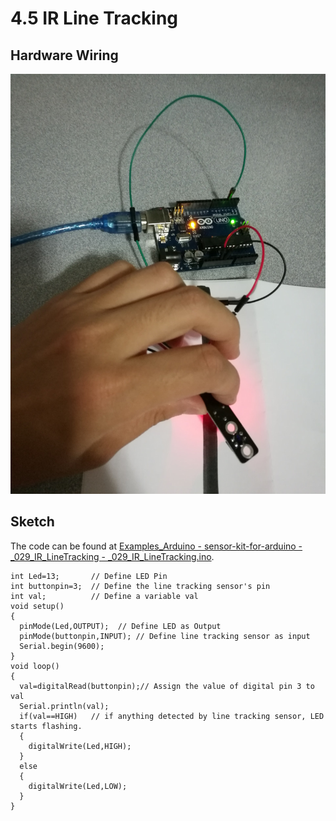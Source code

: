 # 4.5 IR Line Tracking

## Hardware Wiring

![Image](../../Examples/sensor-kit-for-arduino/029_ir_linetracking.jpg)


## Sketch

The code can be found at [Examples_Arduino - sensor-kit-for-arduino - _029_IR_LineTracking - _029_IR_LineTracking.ino](https://github.com/LongerVisionRobot/Examples_Arduino/blob/master/sensor-kit-for-arduino/_029_IR_LineTracking/_029_IR_LineTracking.ino).
```
int Led=13;       // Define LED Pin
int buttonpin=3;  // Define the line tracking sensor's pin
int val;          // Define a variable val
void setup()
{
  pinMode(Led,OUTPUT);  // Define LED as Output
  pinMode(buttonpin,INPUT); // Define line tracking sensor as input
  Serial.begin(9600);
}
void loop()
{
  val=digitalRead(buttonpin);// Assign the value of digital pin 3 to val
  Serial.println(val);
  if(val==HIGH)   // if anything detected by line tracking sensor, LED starts flashing.
  {
    digitalWrite(Led,HIGH);
  }
  else
  {
    digitalWrite(Led,LOW);
  }
}
```